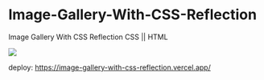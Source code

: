 # Image-Gallery-With-CSS-Reflection
Image Gallery With CSS Reflection CSS || HTML

<img src='fondo.gif'>

deploy: https://image-gallery-with-css-reflection.vercel.app/

